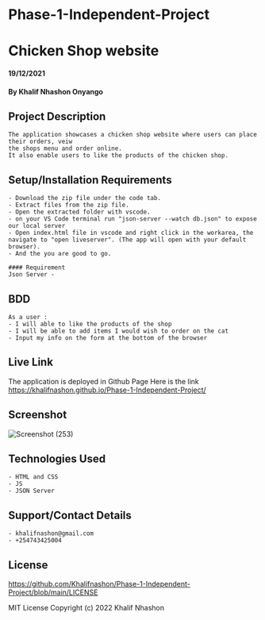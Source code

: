 # Phase-1-Independent-Project
# Chicken Shop website
#### 19/12/2021
#### By Khalif Nhashon Onyango

## Project Description
    The application showcases a chicken shop website where users can place their orders, veiw
    the shops menu and order online. 
    It also enable users to like the products of the chicken shop.

## Setup/Installation Requirements
    - Download the zip file under the code tab.
    - Extract files from the zip file.
    - Open the extracted folder with vscode.
    - on your VS Code terminal run "json-server --watch db.json" to expose our local server
    - Open index.html file in vscode and right click in the workarea, the navigate to "open liveserver". (The app will open with your default browser).
    - And the you are good to go.

    #### Requirement
    Json Server -

## BDD
    As a user :
    - I will able to like the products of the shop
    - I will be able to add items I would wish to order on the cat
    - Input my info on the form at the bottom of the browser

## Live Link
The application is deployed in Github Page
Here is the link 
https://khalifnashon.github.io/Phase-1-Independent-Project/

## Screenshot
![Screenshot (253)](https://user-images.githubusercontent.com/108731638/208355547-ae2a0524-0340-4317-bc67-de5a8ac76136.png)


## Technologies Used
    - HTML and CSS
    - JS
    - JSON Server

## Support/Contact Details
    - khalifnashon@gmail.com
    - +254743425004

## License


https://github.com/Khalifnashon/Phase-1-Independent-Project/blob/main/LICENSE

MIT License
Copyright (c) 2022 Khalif Nhashon